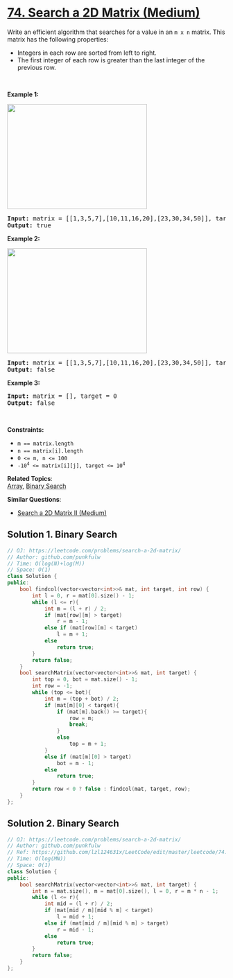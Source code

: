 # [74. Search a 2D Matrix (Medium)](https://leetcode.com/problems/search-a-2d-matrix/)

<p>Write an efficient algorithm that searches for a value in an <code>m x n</code> matrix. This matrix has the following properties:</p>

<ul>
	<li>Integers in each row are sorted from left to right.</li>
	<li>The first integer of each row is greater than the last integer of the previous row.</li>
</ul>

<p>&nbsp;</p>
<p><strong>Example 1:</strong></p>
<img alt="" src="https://assets.leetcode.com/uploads/2020/10/05/mat.jpg" style="width: 322px; height: 242px;">
<pre><strong>Input:</strong> matrix = [[1,3,5,7],[10,11,16,20],[23,30,34,50]], target = 3
<strong>Output:</strong> true
</pre>

<p><strong>Example 2:</strong></p>
<img alt="" src="https://assets.leetcode.com/uploads/2020/10/05/mat2.jpg" style="width: 322px; height: 242px;">
<pre><strong>Input:</strong> matrix = [[1,3,5,7],[10,11,16,20],[23,30,34,50]], target = 13
<strong>Output:</strong> false
</pre>

<p><strong>Example 3:</strong></p>

<pre><strong>Input:</strong> matrix = [], target = 0
<strong>Output:</strong> false
</pre>

<p>&nbsp;</p>
<p><strong>Constraints:</strong></p>

<ul>
	<li><code>m == matrix.length</code></li>
	<li><code>n == matrix[i].length</code></li>
	<li><code>0 &lt;= m, n &lt;= 100</code></li>
	<li><code>-10<sup>4</sup> &lt;= matrix[i][j], target &lt;= 10<sup>4</sup></code></li>
</ul>


**Related Topics**:  
[Array](https://leetcode.com/tag/array/), [Binary Search](https://leetcode.com/tag/binary-search/)

**Similar Questions**:
* [Search a 2D Matrix II (Medium)](https://leetcode.com/problems/search-a-2d-matrix-ii/)

## Solution 1. Binary Search

```cpp
// OJ: https://leetcode.com/problems/search-a-2d-matrix/
// Author: github.com/punkfulw
// Time: O(log(N)+log(M))
// Space: O(1)
class Solution {
public:
    bool findcol(vector<vector<int>>& mat, int target, int row) {
        int l = 0, r = mat[0].size() - 1;
        while (l <= r){
            int m = (l + r) / 2;
            if (mat[row][m] > target)
                r = m - 1;
            else if (mat[row][m] < target)
                l = m + 1;
            else
                return true;
        }
        return false;
    }
    bool searchMatrix(vector<vector<int>>& mat, int target) {
        int top = 0, bot = mat.size() - 1;
        int row = -1;
        while (top <= bot){
            int m = (top + bot) / 2;
            if (mat[m][0] < target){
                if (mat[m].back() >= target){
                    row = m;
                    break;
                }
                else
                    top = m + 1;
            }
            else if (mat[m][0] > target)
                bot = m - 1;   
            else 
                return true;
        }
        return row < 0 ? false : findcol(mat, target, row);
    }
};
```

## Solution 2. Binary Search

```cpp
// OJ: https://leetcode.com/problems/search-a-2d-matrix/
// Author: github.com/punkfulw
// Ref: https://github.com/lzl124631x/LeetCode/edit/master/leetcode/74.%20Search%20a%202D%20Matrix/README.md
// Time: O(log(MN))
// Space: O(1)
class Solution {
public:
    bool searchMatrix(vector<vector<int>>& mat, int target) {
        int n = mat.size(), m = mat[0].size(), l = 0, r = m * n - 1;
        while (l <= r){
            int mid = (l + r) / 2;
            if (mat[mid / m][mid % m] < target)
                l = mid + 1;
            else if (mat[mid / m][mid % m] > target)
                r = mid - 1;
            else
                return true;
        }
        return false;
    }
};
```
